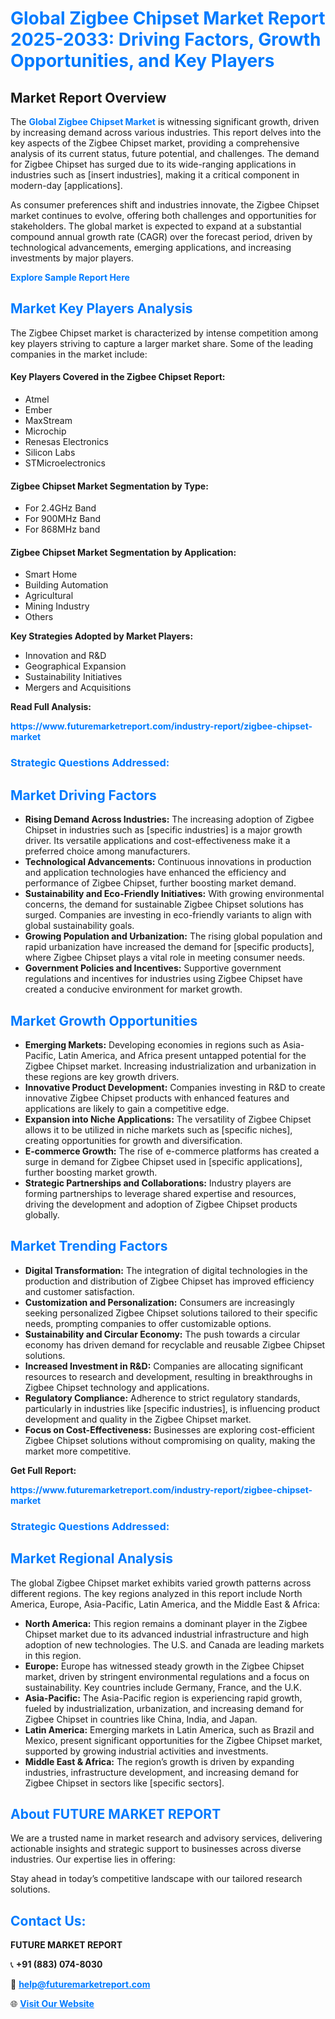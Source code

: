 <h1 style="color: #007BFF;">Global Zigbee Chipset Market Report 2025-2033: Driving Factors, Growth Opportunities, and Key Players</h1>

<section id="overview">
<h2>Market Report Overview</h2>
<p>The <a href="https://www.futuremarketreport.com/industry-report/zigbee-chipset-market" style="color: #007BFF; text-decoration: none;"><strong>Global Zigbee Chipset Market</strong></a> is witnessing significant growth, driven by increasing demand across various industries. This report delves into the key aspects of the Zigbee Chipset market, providing a comprehensive analysis of its current status, future potential, and challenges. The demand for Zigbee Chipset has surged due to its wide-ranging applications in industries such as [insert industries], making it a critical component in modern-day [applications].</p>
<p>As consumer preferences shift and industries innovate, the Zigbee Chipset market continues to evolve, offering both challenges and opportunities for stakeholders. The global market is expected to expand at a substantial compound annual growth rate (CAGR) over the forecast period, driven by technological advancements, emerging applications, and increasing investments by major players.</p>
</section>

<section id="overview">
<p><a href="https://www.futuremarketreport.com/request-sample/reportId=110092" style="color: #007BFF; text-decoration: none;"><strong>Explore Sample Report Here</strong></a></p>
</section>

<section id="key-players">
<h2 style="color: #007BFF;">Market Key Players Analysis</h2>
<p>The Zigbee Chipset market is characterized by intense competition among key players striving to capture a larger market share. Some of the leading companies in the market include:</p>
<h4>Key Players Covered in the Zigbee Chipset Report:</h4>
<ul><li>Atmel</li><li>Ember</li><li>MaxStream</li><li>Microchip</li><li>Renesas Electronics</li><li>Silicon Labs</li><li>STMicroelectronics</li></ul>
<h4>Zigbee Chipset Market Segmentation by Type:</h4>
<ul><li>For 2.4GHz Band</li><li>For 900MHz Band</li><li>For 868MHz band</li></ul>

<h4>Zigbee Chipset Market Segmentation by Application:</h4>
<ul><li>Smart Home</li><li>Building Automation</li><li>Agricultural</li><li>Mining Industry</li><li>Others</li></ul>
<p><strong>Key Strategies Adopted by Market Players:</strong></p>
<ul>
<li>Innovation and R&D</li>
<li>Geographical Expansion</li>
<li>Sustainability Initiatives</li>
<li>Mergers and Acquisitions</li>
</ul>
</section>

<section>
<p><strong>Read Full Analysis: </strong></p><a href="https://www.futuremarketreport.com/industry-report/zigbee-chipset-market" style="color: #007BFF; text-decoration: none;"><strong>https://www.futuremarketreport.com/industry-report/zigbee-chipset-market</strong></a>
<h3 style="color: #007BFF;">Strategic Questions Addressed:</h3>
</section>

<section id="driving-factors">
<h2 style="color: #007BFF;">Market Driving Factors</h2>
<ul>
<li><strong>Rising Demand Across Industries:</strong> The increasing adoption of Zigbee Chipset in industries such as [specific industries] is a major growth driver. Its versatile applications and cost-effectiveness make it a preferred choice among manufacturers.</li>
<li><strong>Technological Advancements:</strong> Continuous innovations in production and application technologies have enhanced the efficiency and performance of Zigbee Chipset, further boosting market demand.</li>
<li><strong>Sustainability and Eco-Friendly Initiatives:</strong> With growing environmental concerns, the demand for sustainable Zigbee Chipset solutions has surged. Companies are investing in eco-friendly variants to align with global sustainability goals.</li>
<li><strong>Growing Population and Urbanization:</strong> The rising global population and rapid urbanization have increased the demand for [specific products], where Zigbee Chipset plays a vital role in meeting consumer needs.</li>
<li><strong>Government Policies and Incentives:</strong> Supportive government regulations and incentives for industries using Zigbee Chipset have created a conducive environment for market growth.</li>
</ul>
</section>

<section id="growth-opportunities">
<h2 style="color: #007BFF;">Market Growth Opportunities</h2>
<ul>
<li><strong>Emerging Markets:</strong> Developing economies in regions such as Asia-Pacific, Latin America, and Africa present untapped potential for the Zigbee Chipset market. Increasing industrialization and urbanization in these regions are key growth drivers.</li>
<li><strong>Innovative Product Development:</strong> Companies investing in R&D to create innovative Zigbee Chipset products with enhanced features and applications are likely to gain a competitive edge.</li>
<li><strong>Expansion into Niche Applications:</strong> The versatility of Zigbee Chipset allows it to be utilized in niche markets such as [specific niches], creating opportunities for growth and diversification.</li>
<li><strong>E-commerce Growth:</strong> The rise of e-commerce platforms has created a surge in demand for Zigbee Chipset used in [specific applications], further boosting market growth.</li>
<li><strong>Strategic Partnerships and Collaborations:</strong> Industry players are forming partnerships to leverage shared expertise and resources, driving the development and adoption of Zigbee Chipset products globally.</li>
</ul>
</section>

<section id="trending-factors">
<h2 style="color: #007BFF;">Market Trending Factors</h2>
<ul>
<li><strong>Digital Transformation:</strong> The integration of digital technologies in the production and distribution of Zigbee Chipset has improved efficiency and customer satisfaction.</li>
<li><strong>Customization and Personalization:</strong> Consumers are increasingly seeking personalized Zigbee Chipset solutions tailored to their specific needs, prompting companies to offer customizable options.</li>
<li><strong>Sustainability and Circular Economy:</strong> The push towards a circular economy has driven demand for recyclable and reusable Zigbee Chipset solutions.</li>
<li><strong>Increased Investment in R&D:</strong> Companies are allocating significant resources to research and development, resulting in breakthroughs in Zigbee Chipset technology and applications.</li>
<li><strong>Regulatory Compliance:</strong> Adherence to strict regulatory standards, particularly in industries like [specific industries], is influencing product development and quality in the Zigbee Chipset market.</li>
<li><strong>Focus on Cost-Effectiveness:</strong> Businesses are exploring cost-efficient Zigbee Chipset solutions without compromising on quality, making the market more competitive.</li>
</ul>
</section>

<section>
<p><strong>Get Full Report: </strong></p><a href="https://www.futuremarketreport.com/industry-report/zigbee-chipset-market" style="color: #007BFF; text-decoration: none;"><strong>https://www.futuremarketreport.com/industry-report/zigbee-chipset-market</strong></a>
<h3 style="color: #007BFF;">Strategic Questions Addressed:</h3>
</section>


<section id="regional-analysis">
<h2 style="color: #007BFF;">Market Regional Analysis</h2>
<p>The global Zigbee Chipset market exhibits varied growth patterns across different regions. The key regions analyzed in this report include North America, Europe, Asia-Pacific, Latin America, and the Middle East & Africa:</p>
<ul>
<li><strong>North America:</strong> This region remains a dominant player in the Zigbee Chipset market due to its advanced industrial infrastructure and high adoption of new technologies. The U.S. and Canada are leading markets in this region.</li>
<li><strong>Europe:</strong> Europe has witnessed steady growth in the Zigbee Chipset market, driven by stringent environmental regulations and a focus on sustainability. Key countries include Germany, France, and the U.K.</li>
<li><strong>Asia-Pacific:</strong> The Asia-Pacific region is experiencing rapid growth, fueled by industrialization, urbanization, and increasing demand for Zigbee Chipset in countries like China, India, and Japan.</li>
<li><strong>Latin America:</strong> Emerging markets in Latin America, such as Brazil and Mexico, present significant opportunities for the Zigbee Chipset market, supported by growing industrial activities and investments.</li>
<li><strong>Middle East & Africa:</strong> The region’s growth is driven by expanding industries, infrastructure development, and increasing demand for Zigbee Chipset in sectors like [specific sectors].</li>
</ul>
</section>

<footer>
<h2 style="color: #007BFF;">About FUTURE MARKET REPORT</h2>
<p>We are a trusted name in market research and advisory services, delivering actionable insights and strategic support to businesses across diverse industries. Our expertise lies in offering:</p>

<p>Stay ahead in today’s competitive landscape with our tailored research solutions.</p>

<h2 style="color: #007BFF;">Contact Us:</h2>
<p><strong>FUTURE MARKET REPORT</strong></p>
<p>📞 <strong>+91 (883) 074-8030</strong></p>
<p>📧 <strong><a href="mailto:help@futuremarketreport.com" style="color: #007BFF;">help@futuremarketreport.com</a></strong></p>
<p>🌐 <strong><a href="https://www.futuremarketreport.com/" style="color: #007BFF;">Visit Our Website</a></strong></p>
</footer>